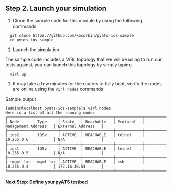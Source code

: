 ## Step 2. Launch your simulation


1. Clone the sample code for this module by using the following commands
  ```
    git clone https://github.com/kecorbin/pyats-ios-sample
    cd pyats-ios-sample
  ```

1. Launch the simulation.

  The sample code includes a VIRL topology that we will be using to run our tests against, you can launch this topology by simply typing

  ```
    virl up
  ```

1. It may take a few minutes for the routers to fully boot, verify the nodes are online using the `virl nodes` commands

  Sample output
  ```
  [admin@localhost pyats-ios-sample]$ virl nodes
  Here is a list of all the running nodes
  ╒═══════════╤══════════╤═════════╤═════════════╤════════════╤══════════════════════╤════════════════════╕
  │ Node      │ Type     │ State   │ Reachable   │ Protocol   │ Management Address   │ External Address   │
  ╞═══════════╪══════════╪═════════╪═════════════╪════════════╪══════════════════════╪════════════════════╡
  │ ios2      │ IOSv     │ ACTIVE  │ REACHABLE   │ telnet     │ 10.255.0.6           │ N/A                │
  ├───────────┼──────────┼─────────┼─────────────┼────────────┼──────────────────────┼────────────────────┤
  │ ios1      │ IOSv     │ ACTIVE  │ REACHABLE   │ telnet     │ 10.255.0.5           │ N/A                │
  ├───────────┼──────────┼─────────┼─────────────┼────────────┼──────────────────────┼────────────────────┤
  │ ~mgmt-lxc │ mgmt-lxc │ ACTIVE  │ REACHABLE   │ ssh        │ 10.255.0.4           │ 172.16.30.54       │
  ╘═══════════╧══════════╧═════════╧═════════════╧════════════╧══════════════════════╧════════════════════╛
  ```


#### Next Step: Define your pyATS testbed
